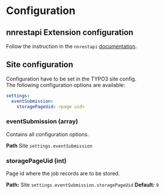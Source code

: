 # Configuration

## nnrestapi Extension configuration

Follow the instruction in
the `nnrestapi` [documentation](https://labor.99grad.de/typo3-docs/typo3-nnrestapi/index.html).

## Site configuration

Configuration have to be set in the TYPO3 site config.  
The following configuration options are available:  

```yaml
settings:
  eventSubmission:
    storagePageUid: <page uid>    
```

### eventSubmission (array)

Contains all configuration options.

**Path**  Site `settings.eventSubmission`

### storagePageUid (int)

Page id where the job records are to be stored.

**Path:**  Site `settings.eventSubmission.storagePageUid`
**Default:**  `9`
